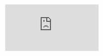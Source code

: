 ![Peter Mulikov CV Front-End](https://github.com/mulikov-peter/CV/blob/main/CV-Peter-Front-End-en-public.pdf)